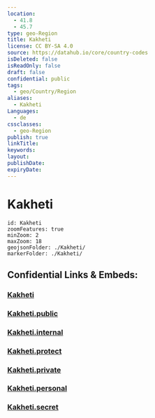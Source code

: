 ```yaml
---
location:
  - 41.8
  - 45.7
type: geo-Region
title: Kakheti
license: CC BY-SA 4.0
source: https://datahub.io/core/country-codes
isDeleted: false
isReadOnly: false
draft: false
confidential: public
tags:
  - geo/Country/Region
aliases:
  - Kakheti
Languages:
  - de
cssclasses:
  - geo-Region
publish: true
linkTitle:
keywords:
layout:
publishDate:
expiryDate:
---
```


# Kakheti

```leaflet
id: Kakheti
zoomFeatures: true 
minZoom: 2 
maxZoom: 18
geojsonFolder: ./Kakheti/
markerFolder: ./Kakheti/
```


## Confidential Links & Embeds: 

### [Kakheti](/_Standards/Earth/Continent/Europe/Europe~East/Georgia,Europe/Regions~Georgia/Kakheti.md) 

### [Kakheti.public](/_public/Earth/Continent/Europe/Europe~East/Georgia,Europe/Regions~Georgia/Kakheti.public.md) 

### [Kakheti.internal](/_internal/Earth/Continent/Europe/Europe~East/Georgia,Europe/Regions~Georgia/Kakheti.internal.md) 

### [Kakheti.protect](/_protect/Earth/Continent/Europe/Europe~East/Georgia,Europe/Regions~Georgia/Kakheti.protect.md) 

### [Kakheti.private](/_private/Earth/Continent/Europe/Europe~East/Georgia,Europe/Regions~Georgia/Kakheti.private.md) 

### [Kakheti.personal](/_personal/Earth/Continent/Europe/Europe~East/Georgia,Europe/Regions~Georgia/Kakheti.personal.md) 

### [Kakheti.secret](/_secret/Earth/Continent/Europe/Europe~East/Georgia,Europe/Regions~Georgia/Kakheti.secret.md)

